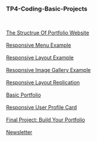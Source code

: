 ### TP4-Coding-Basic-Projects

<br>

[The Structrue Of Portfolio Website](https://theperfect404.github.io/TP4-Coding-Basic-Projects/structure-of-portfolio)
<br><br>
[Responsive Menu Example](https://theperfect404.github.io/TP4-Coding-Basic-Projects/)
<br><br>
[Responsive Layout Example](https://theperfect404.github.io/TP4-Coding-Basic-Projects/responsive-layout)
<br><br>
[Resopnsive Image Gallery Example](https://theperfect404.github.io/TP4-Coding-Basic-Projects/responsive-image-gallery)
<br><br>
[Responsive Layout Replication](https://theperfect404.github.io/TP4-Coding-Basic-Projects/layout-replication.html)
<br><br>
[Basic Portfolio](https://theperfect404.github.io/TP4-Coding-Basic-Projects/basic-portfolio)
<br><br>
[Responsive User Profile Card](https://theperfect404.github.io/TP4-Coding-Basic-Projects/responsive-user-profile-card)
<br><br>
[Final Project: Build Your Portfolio](https://theperfect404.github.io/TP4-Coding-Basic-Projects/portfolio/)
<br><br>
[Newsletter](https://theperfect404.github.io/TP4-Coding-Basic-Projects/newsletter)
